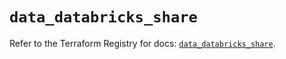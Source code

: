 # `data_databricks_share`

Refer to the Terraform Registry for docs: [`data_databricks_share`](https://registry.terraform.io/providers/databricks/databricks/1.46.0/docs/data-sources/share).
